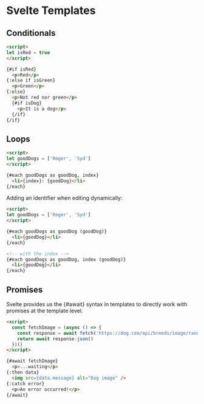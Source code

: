 # Svelte Templates

## Conditionals
```HTML
<script>
let isRed = true
</script>

{#if isRed}
  <p>Red</p>
{:else if isGreen}
  <p>Green</p>
{:else}
  <p>Not red nor green</p>
  {#if isDog}
    <p>It is a dog</p>
  {/if}
{/if}
```

## Loops
```HTML
<script>
let goodDogs = ['Roger', 'Syd']
</script>

{#each goodDogs as goodDog, index}
  <li>{index}: {goodDog}</li>
{/each}
```

Adding an identifier when editing dynamically:
```HTML
<script>
let goodDogs = ['Roger', 'Syd']
</script>

{#each goodDogs as goodDog (goodDog)}
  <li>{goodDog}</li>
{/each}

<!-- with the index -->
{#each goodDogs as goodDog, index (goodDog)}
  <li>{goodDog}</li>
{/each}
```

## Promises
Svelte provides us the {#await} syntax in templates to directly work with promises at the template level.
```HTML
<script>
  const fetchImage = (async () => {
    const response = await fetch('https://dog.ceo/api/breeds/image/random')
    return await response.json()
  })()
</script>

{#await fetchImage}
  <p>...waiting</p>
{:then data}
  <img src={data.message} alt="Dog image" />
{:catch error}
  <p>An error occurred!</p>
{/await}
```